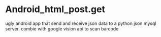 # Android_html_post.get
ugly android app that send and receive json data to a python json mysql server. combie with google vision api to scan barcode
